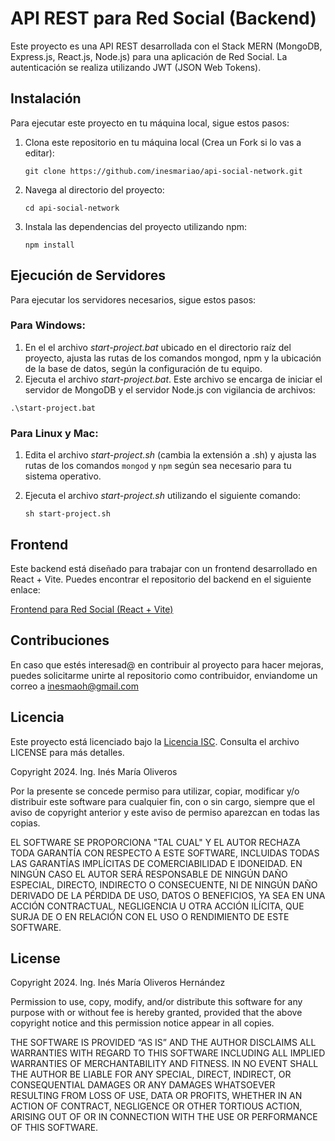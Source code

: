 # API REST para Red Social (Backend)

Este proyecto es una API REST desarrollada con el Stack MERN (MongoDB, Express.js, React.js, Node.js) para una aplicación de Red Social. La autenticación se realiza utilizando JWT (JSON Web Tokens).

## Instalación

Para ejecutar este proyecto en tu máquina local, sigue estos pasos:

1. Clona este repositorio en tu máquina local (Crea un Fork si lo vas a editar):

    ```
    git clone https://github.com/inesmariao/api-social-network.git
    ```

2. Navega al directorio del proyecto:

    ```
    cd api-social-network
    ```

3. Instala las dependencias del proyecto utilizando npm:

    ```
    npm install
    ```

## Ejecución de Servidores

Para ejecutar los servidores necesarios, sigue estos pasos:

### Para Windows:

1. En el el archivo *start-project.bat* ubicado en el directorio raíz del proyecto, ajusta las rutas de los comandos mongod, npm y la ubicación de la base de datos, según la configuración de tu equipo.
2. Ejecuta el archivo *start-project.bat*. Este archivo se encarga de iniciar el servidor de MongoDB y el servidor Node.js con vigilancia de archivos: 

```
.\start-project.bat
```


### Para Linux y Mac:

1. Edita el archivo *start-project.sh* (cambia la extensión a .sh) y ajusta las rutas de los comandos `mongod` y `npm` según sea necesario para tu sistema operativo.

2. Ejecuta el archivo *start-project.sh* utilizando el siguiente comando:

    ```
    sh start-project.sh
    ```

## Frontend

Este backend está diseñado para trabajar con un frontend desarrollado en React + Vite. Puedes encontrar el repositorio del backend en el siguiente enlace:

[Frontend para Red Social (React + Vite)](https://github.com/inesmariao/frontend_social_network.git)

## Contribuciones

En caso que estés interesad@ en contribuir al proyecto para hacer mejoras, puedes solicitarme unirte al repositorio como contribuidor, enviandome un correo a inesmaoh@gmail.com

## Licencia

Este proyecto está licenciado bajo la [Licencia ISC](https://opensource.org/licenses/ISC). Consulta el archivo LICENSE para más detalles.

Copyright 2024. Ing. Inés María Oliveros

Por la presente se concede permiso para utilizar, copiar, modificar y/o distribuir este software para cualquier fin, con o sin cargo, siempre que el aviso de copyright anterior y este aviso de permiso aparezcan en todas las copias.

EL SOFTWARE SE PROPORCIONA "TAL CUAL" Y EL AUTOR RECHAZA TODA GARANTÍA CON RESPECTO A ESTE SOFTWARE, INCLUIDAS TODAS LAS GARANTÍAS IMPLÍCITAS DE COMERCIABILIDAD E IDONEIDAD. EN NINGÚN CASO EL AUTOR SERÁ RESPONSABLE DE NINGÚN DAÑO ESPECIAL, DIRECTO, INDIRECTO O CONSECUENTE, NI DE NINGÚN DAÑO DERIVADO DE LA PÉRDIDA DE USO, DATOS O BENEFICIOS, YA SEA EN UNA ACCIÓN CONTRACTUAL, NEGLIGENCIA U OTRA ACCIÓN ILÍCITA, QUE SURJA DE O EN RELACIÓN CON EL USO O RENDIMIENTO DE ESTE SOFTWARE.

## License

Copyright 2024. Ing. Inés María Oliveros Hernández

Permission to use, copy, modify, and/or distribute this software for any purpose with or without fee is hereby granted, provided that the above copyright notice and this permission notice appear in all copies.

THE SOFTWARE IS PROVIDED “AS IS” AND THE AUTHOR DISCLAIMS ALL WARRANTIES WITH REGARD TO THIS SOFTWARE INCLUDING ALL IMPLIED WARRANTIES OF MERCHANTABILITY AND FITNESS. IN NO EVENT SHALL THE AUTHOR BE LIABLE FOR ANY SPECIAL, DIRECT, INDIRECT, OR CONSEQUENTIAL DAMAGES OR ANY DAMAGES WHATSOEVER RESULTING FROM LOSS OF USE, DATA OR PROFITS, WHETHER IN AN ACTION OF CONTRACT, NEGLIGENCE OR OTHER TORTIOUS ACTION, ARISING OUT OF OR IN CONNECTION WITH THE USE OR PERFORMANCE OF THIS SOFTWARE.